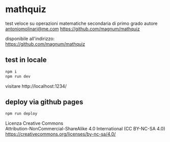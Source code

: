 # mathquiz

test veloce su operazioni matematiche secondaria di primo grado
autore antoniomolinari@me.com 
https://github.com/magnum/mathquiz

disponibile all'indirizzo:  
https://github.com/magnum/mathquiz


## test in locale
```bash
npm i
npm run dev
```
visitare http://localhost:1234/

## deploy via github pages
```bash
npm run deploy
```


Licenza Creative Commons  
Attribution-NonCommercial-ShareAlike 4.0 International (CC BY-NC-SA 4.0)  
https://creativecommons.org/licenses/by-nc-sa/4.0/